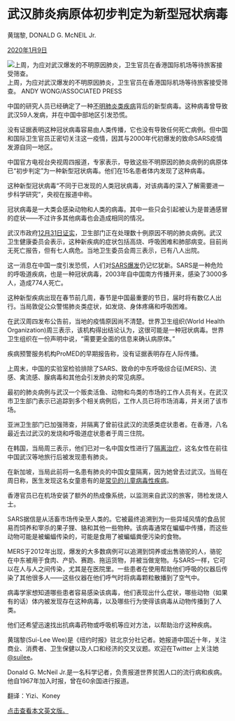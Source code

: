 # 武汉肺炎病原体初步判定为新型冠状病毒

黄瑞黎, DONALD G. McNEIL Jr.

[2020年1月9日](https://cn.nytimes.com/china/20200109/china-pneumonia-outbreak-virus/)

![上周，为应对武汉爆发的不明原因肺炎，卫生官员在香港国际机场等待旅客接受筛查。](https://static01.nyt.com/images/2020/01/09/science/09CHINA-VIRUS1/09CHINA-VIRUS1-master1050.jpg)上周，为应对武汉爆发的不明原因肺炎，卫生官员在香港国际机场等待旅客接受筛查。 ANDY WONG/ASSOCIATED PRESS

中国的研究人员已经确定了一种[不明肺炎](https://cn.nytimes.com/china/20200107/china-sars-pneumonialike/)[类疾病](https://cn.nytimes.com/china/20200107/china-sars-pneumonialike/)背后的新型病毒。这种病毒曾导致武汉59人发病，并在中国中部地区引发恐慌。

没有证据表明这种冠状病毒容易由人类传播，它也没有导致任何死亡病例。但中国和国际卫生官员正密切关注这一疫情，因其与2000年代初爆发的致命SARS疫情发源自同一地区。

中国官方电视台央视周四报道，专家表示，导致这些不明原因的肺炎病例的病原体已“初步判定”为一种新型冠状病毒。他们在15名患者体内发现了这种病毒。

这种新型冠状病毒“不同于已发现的人类冠状病毒，对该病毒的深入了解需要进一步科学研究”，央视在报道中称。

冠状病毒是一大类会感染动物和人类的病毒。其中一些只会引起被认为是普通感冒的症状——不过许多其他病毒也会造成相同的情况。

武汉市政府[12月31日证实](http://wjw.wuhan.gov.cn/front/web/showDetail/2019123108989)，卫生部门正在处理数十例原因不明的肺炎病例。武汉卫生健康委员会表示，这种新疾病的症状包括高烧、呼吸困难和肺部病变。目前尚无死亡报告，但有七人病危。当地卫生委员会周三表示，已有八人出院。

这一消息在中国一度引发恐慌，人们对[SARS爆发](https://www.nytimes.com/2003/04/27/world/the-sars-epidemic-the-path-from-china-s-provinces-a-crafty-germ-breaks-out.html)仍记忆犹新。SARS是一种危险的呼吸道疾病，也是一种冠状病毒，2003年自中国南方传播开来，感染了3000多人，造成774人死亡。

这种新型疾病出现在春节前几周，春节是中国最重要的节日，届时将有数亿人出行。当局敦促公众警惕肺炎类症状，如发烧、身体疼痛和呼吸困难。

在武汉周四发布公告前，当地的疫情原因尚不清楚。世界卫生组织(World Health Organization)周三表示，该机构得出结论认为，这很可能是一种冠状病毒。世界卫生组织在一份声明中说，“需要更全面的信息来确认病原体。”

疾病预警服务机构ProMED的早期报告称，没有证据表明存在人际传播。

上周末，中国的实验室检验排除了SARS、致命的中东呼吸综合征(MERS)、流感、禽流感、腺病毒和其他会引发肺炎的常见病原。

最初的肺炎病例与武汉一个贩卖活鱼、动物和鸟类的市场的工作人员有关。在武汉市卫生部门表示已追踪到多个相关病例后，工作人员已将市场消毒，并关闭了该市场。

亚洲卫生部门已加强筛查，并隔离了曾前往武汉的流感类症状患者。在香港，八名最近去过武汉的发烧和呼吸道症状患者于周三住院。

在韩国，当局周三表示，他们已对一名中国女性进行了[隔离治疗](https://www.scmp.com/news/asia/east-asia/article/3045249/chinese-worker-who-visited-wuhan-quarantined-south-korea)，这名女性在前往中国武汉等地旅行后被发现患有肺炎。

在新加坡，当局此前将一名患有肺炎的中国女童隔离，因为她曾去过武汉。当局在周日称，医生发现这名女童患有的是[常见的儿童病毒性疾病](https://www.moh.gov.sg/news-highlights/details/update-on-local-situation-regarding-severe-pneumonia-cluster-in-wuhan-5-jan)。

香港官员已在机场安装了额外的热成像系统，以监测来自武汉的旅客，筛检发烧人士。

SARS据信是从活畜市场传染至人类的。它被最终追溯到为一些异域风情的食品贸易而饲养和宰杀的果子狸、貉和其他一些物种。该病毒通常在蝙蝠中传播，而这些动物可能是被蝙蝠传染的，可能是食用了被蝙蝠粪便污染的食物。

MERS于2012年出现，爆发的大多数病例可以追溯到饲养或出售骆驼的人，骆驼在中东被用于食肉、产奶、赛跑、拖运货物，并被当做宠物。与SARS一样，它可以在人与人之间传染，尤其是在医院里。一些患者在使用帮助他们呼吸的仪器后传染了其他很多人——这些仪器在他们呼气时将病毒颗粒散播到了空气中。

病毒学家想知道哪些患者容易感染该病毒，他们表现出什么症状，哪些动物（如果有的话）体内被发现存在这种病毒，以及哪些行为使得该病毒从动物传播到了人类。

他们还希望迅速找出抗病毒药物或呼吸机等应对方法，以帮助治疗这种疾病。

黄瑞黎(Sui-Lee Wee)是《纽约时报》驻北京分社记者。她报道中国近十年，关注商业、消费者、卫生保健以及人口和经济的交叉议题。欢迎在Twitter 上关注她 [@suilee](https://twitter.com/suilee)。

Donald G. McNeil Jr.是一名科学记者，负责报道世界贫困人口的流行病和疾病。他自1967年加入时报，曾在60余国进行报道。

翻译：Yizi、Koney

[点击查看本文英文版。](https://www.nytimes.com/2020/01/08/health/china-pneumonia-outbreak-virus.html)
